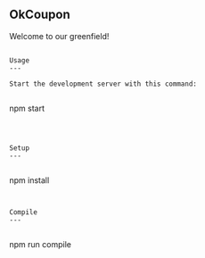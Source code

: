 OkCoupon 
---
Welcome to our greenfield!
```

Usage
---
 
Start the development server with this command:
 
```
npm start
```
 


Setup
---
 
```
npm install
```


Compile
---
 
```
npm run compile
```